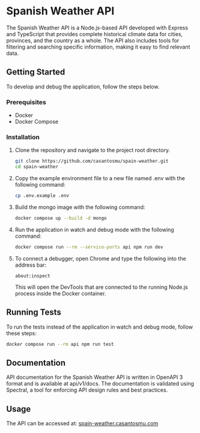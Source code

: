 # Spanish Weather API

The Spanish Weather API is a Node.js-based API developed with Express and TypeScript that provides complete historical climate data for cities, provinces, and the country as a whole. The API also includes tools for filtering and searching specific information, making it easy to find relevant data.

## Getting Started

To develop and debug the application, follow the steps below.

### Prerequisites

- Docker
- Docker Compose

### Installation

1. Clone the repository and navigate to the project root directory.

   ```bash
   git clone https://github.com/casantosmu/spain-weather.git
   cd spain-weather
   ```

1. Copy the example environment file to a new file named .env with the following command:

   ```bash
   cp .env.example .env
   ```

1. Build the mongo image with the following command:

   ```bash
   docker compose up --build -d mongo
   ```

1. Run the application in watch and debug mode with the following command:

   ```bash
   docker compose run --rm --service-ports api npm run dev
   ```

1. To connect a debugger, open Chrome and type the following into the address bar:

   `about:inspect`

   This will open the DevTools that are connected to the running Node.js process inside the Docker container.

## Running Tests

To run the tests instead of the application in watch and debug mode, follow these steps:

```bash
docker compose run --rm api npm run test
```

## Documentation

API documentation for the Spanish Weather API is written in OpenAPI 3 format and is available at api/v1/docs. The documentation is validated using Spectral, a tool for enforcing API design rules and best practices.

## Usage

The API can be accessed at: [spain-weather.casantosmu.com](https://spain-weather.casantosmu.com/api/v1)
